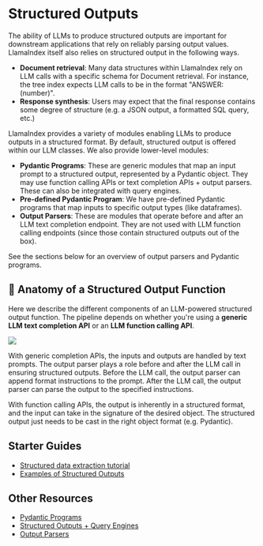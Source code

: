 # Structured Outputs

The ability of LLMs to produce structured outputs are important for downstream applications that rely on reliably parsing output values.
LlamaIndex itself also relies on structured output in the following ways.

- **Document retrieval**: Many data structures within LlamaIndex rely on LLM calls with a specific schema for Document retrieval. For instance, the tree index expects LLM calls to be in the format "ANSWER: (number)".
- **Response synthesis**: Users may expect that the final response contains some degree of structure (e.g. a JSON output, a formatted SQL query, etc.)

LlamaIndex provides a variety of modules enabling LLMs to produce outputs in a structured format. By default, structured output is offered within our LLM classes. We also provide lower-level modules:

- **Pydantic Programs**: These are generic modules that map an input prompt to a structured output, represented by a Pydantic object. They may use function calling APIs or text completion APIs + output parsers. These can also be integrated with query engines.
- **Pre-defined Pydantic Program**: We have pre-defined Pydantic programs that map inputs to specific output types (like dataframes).
- **Output Parsers**: These are modules that operate before and after an LLM text completion endpoint. They are not used with LLM function calling endpoints (since those contain structured outputs out of the box).

See the sections below for an overview of output parsers and Pydantic programs.

## 🔬 Anatomy of a Structured Output Function

Here we describe the different components of an LLM-powered structured output function. The pipeline depends on whether you're using a **generic LLM text completion API** or an **LLM function calling API**.

![](/python/framework/_static/structured_output/diagram1.png)

With generic completion APIs, the inputs and outputs are handled by text prompts. The output parser plays a role before and after the LLM call in ensuring structured outputs. Before the LLM call, the output parser can
append format instructions to the prompt. After the LLM call, the output parser can parse the output to the specified instructions.

With function calling APIs, the output is inherently in a structured format, and the input can take in the signature of the desired object. The structured output just needs to be cast in the right object format (e.g. Pydantic).

## Starter Guides
- [Structured data extraction tutorial](/python/framework/understanding/extraction/index)
- [Examples of Structured Outputs](/python/examples/structured_outputs/structured_outputs)

## Other Resources

- [Pydantic Programs](/python/framework/module_guides/querying/structured_outputs/pydantic_program)
- [Structured Outputs + Query Engines](/python/framework/module_guides/querying/structured_outputs/query_engine)
- [Output Parsers](/python/framework/module_guides/querying/structured_outputs/output_parser)
